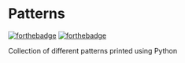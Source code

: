 # Patterns
[![forthebadge](https://forthebadge.com/images/badges/made-with-python.svg)](https://forthebadge.co)
[![forthebadge](https://forthebadge.com/images/badges/built-with-love.svg)](https://forthebadge.com)

Collection of different patterns printed using Python
